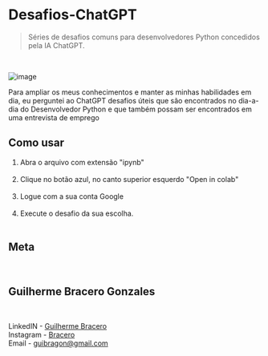# Desafios-ChatGPT

> Séries de desafios comuns para desenvolvedores Python concedidos pela IA ChatGPT.

<br>

![image](https://user-images.githubusercontent.com/92439661/231602687-e3b4d719-bc57-44a4-b8a7-2e45e8ceb326.png)

Para ampliar os meus conhecimentos e manter as minhas habilidades em dia, eu perguntei ao ChatGPT desafios úteis que são encontrados no dia-a-dia do Desenvolvedor Python e que também possam ser encontrados em uma entrevista de emprego

## Como usar

<ol>
  <li>Abra o arquivo com extensão "ipynb"</li><br>
  <li>Clique no botão azul, no canto superior esquerdo "Open in colab"</li><br>
  <li>Logue com a sua conta Google</li><br>
  <li>Execute o desafio da sua escolha.</li><br>
 </ol>
 
 ## Meta
<br>

<h2>Guilherme Bracero Gonzales</h2>

<br>

LinkedIN - [Guilherme Bracero](https://www.linkedin.com/in/guilherme-bracero/)
<br>
Instagram - [Bracero](https://instagram.com/guilhermebracero)
<br>
Email - [guibragon@gmail.com](www.gmail.com) 
